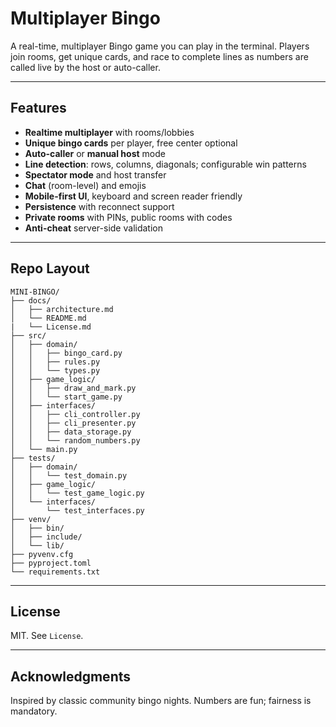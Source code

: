 # Multiplayer Bingo

A real-time, multiplayer Bingo game you can play in the terminal. Players join rooms, get unique cards, and race to complete lines as numbers are called live by the host or auto-caller.

---

## Features

* **Realtime multiplayer** with rooms/lobbies
* **Unique bingo cards** per player, free center optional
* **Auto-caller** or **manual host** mode
* **Line detection**: rows, columns, diagonals; configurable win patterns
* **Spectator mode** and host transfer
* **Chat** (room-level) and emojis
* **Mobile-first UI**, keyboard and screen reader friendly
* **Persistence** with reconnect support
* **Private rooms** with PINs, public rooms with codes
* **Anti-cheat** server-side validation

---

## Repo Layout

```
MINI-BINGO/
├── docs/
│   ├── architecture.md
│   └── README.md
|   └── License.md
├── src/
│   ├── domain/
│   │   ├── bingo_card.py
│   │   ├── rules.py
│   │   └── types.py
│   ├── game_logic/
│   │   ├── draw_and_mark.py
│   │   └── start_game.py
│   ├── interfaces/
│   │   ├── cli_controller.py
│   │   ├── cli_presenter.py
│   │   ├── data_storage.py
│   │   └── random_numbers.py
│   └── main.py
├── tests/
│   ├── domain/
│   │   └── test_domain.py
│   ├── game_logic/
│   │   └── test_game_logic.py
│   └── interfaces/
│       └── test_interfaces.py
├── venv/
│   ├── bin/
│   ├── include/
│   └── lib/
├── pyvenv.cfg
├── pyproject.toml
└── requirements.txt
```

---

## License

MIT. See `License`.

---

## Acknowledgments

Inspired by classic community bingo nights. Numbers are fun; fairness is mandatory.
